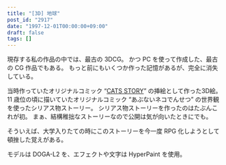 ```yaml
---
title: "[3D] 地球"
post_id: "2917"
date: "1997-12-01T00:00:00+09:00"
draft: false
tags: []
---
```



現存する私の作品の中では、最古の 3DCG。
かつ PC を使って作成した、最古の CG 作品でもある。
もっと前にもいくつか作った記憶があるが、完全に消失している。

当時作っていたオリジナルコミック “[CATS STORY](/cats_story)” の挿絵として作った3D絵。
11 歳位の頃に描いていたオリジナルコミック “あぶないネコでんせつ” の世界観を使ったシリアス物ストーリー。
シリアス物ストーリーを作ったのはたぶんこれが初。
まぁ、結構稚拙なストーリーなので公開は気が向いたときにでも。

そういえば、大学入りたての時にこのストーリーを今一度 RPG 化しようとして頓挫した覚えがある。

モデルは DOGA-L2 を、エフェクトや文字は HyperPaint を使用。
